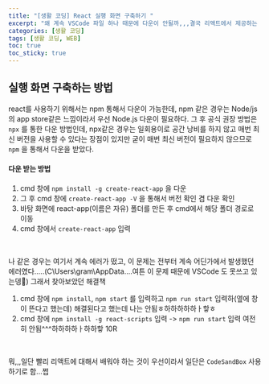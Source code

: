 ```yaml
---
title: "[생활 코딩] React 실행 화면 구축하기 "
excerpt: "왜 계속 VSCode 파일 하나 때문에 다운이 안될까,,,결국 리액트에서 제공하는 codesandbox 이용,,,,,😒"
categories: [생활 코딩]
tags: [생활 코딩, WEB]
toc: true
toc_sticky: true
---
```


## 실행 화면 구축하는 방법

react를 사용하기 위해서는 npm 통해서 다운이 가능한데, npm 같은 경우는 Node/js의 app store같은 느낌이라서 우선 Node.js 다운이 필요하다. 그 후 공식 권장 방법은 `npx` 를 통한 다운 방법인데, npx같은 경우는 일회용이로 공간 낭비를 하지 않고 매번 최신 버전을 사용할 수 있다는 장점이 있지만 굳이 매번 최신 버전이 필요하지 않으므로 `npm` 을 통해서 다운을 받았다.
<br>

#### 다운 받는 방법
1. cmd 창에 `npm install -g create-react-app` 을 다운
2. 그 후 cmd 창에 `create-react-app -V` 을 통해서 버전 확인 겸 다운 확인
3. 바탕 화면에 react-app(이름은 자유) 폴더를 만든 후 cmd에서 해당 폴더 경로로 이동
4. cmd 창에서 `create-react-app` 입력
<br>

나 같은 경우는 여기서 계속 에러가 떴고, 이 문제는 전부터 계속 어딘가에서 발생했던 에러였다.....(C\Users\gram\AppData....여튼 이 문제 때문에 VSCode 도 못쓰고 있는뎅🤔) 그래서 찾아보았던 해결책

1. cmd 창에 `npm install`, `npm start` 를 입력하고 `npm run start` 입력하(옆에 창이 뜬다고 했는데) 해결된다고 했는데 나는 안됨ㅎ하하하하하ㅏ핳ㅎ
2. cmd 창에 `npm install -g react-scripts` 입력 -> `npm run start` 입력 여전히 안됨^^^하하하하ㅏ하하핳 10R
<br>

뭐,,,일단 빨리 리액트에 대해서 배워야 하는 것이 우선이라서 일단은 `CodeSandBox` 사용하기로 함...쩝
